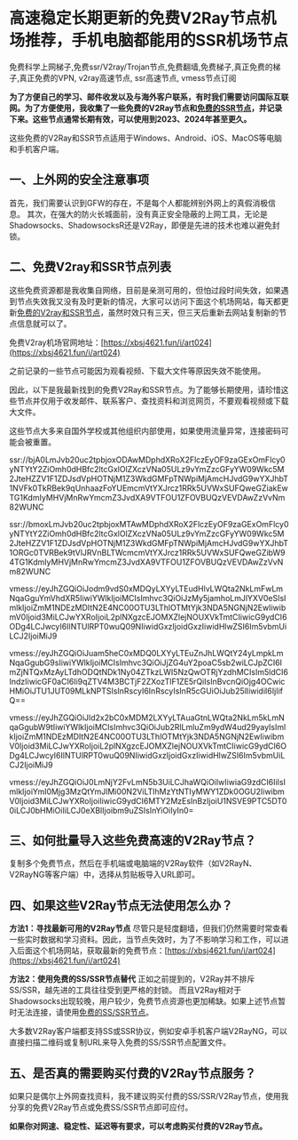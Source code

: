 # 高速稳定长期更新的免费V2Ray节点机场推荐，手机电脑都能用的SSR机场节点
免费科学上网梯子,免费ssr/V2ray/Trojan节点,免费翻墙,免费梯子,真正免费的梯子,真正免费的VPN, v2ray高速节点, ssr高速节点, vmess节点订阅

**为了方便自己的学习、邮件收发以及与海外客户联系，有时我们需要访问国际互联网。为了方便使用，我收集了一些免费的V2Ray节点和[免费的SSR节点](https://github.com/jojo761/ssrtizi/)，并记录下来。这些节点通常长期有效，可以使用到2023、2024年甚至更久。**

这些免费的V2Ray和SSR节点适用于Windows、Android、iOS、MacOS等电脑和手机客户端。

## 一、上外网的安全注意事项

首先，我们需要认识到GFW的存在，不是每个人都能辨别外网上的真假消极信息。
其次，在强大的防火长城面前，没有真正安全隐蔽的上网工具，无论是Shadowsocks、ShadowsocksR还是V2Ray，即便是先进的技术也难以避免封锁。

## 二、免费V2ray和SSR节点列表
这些免费资源都是我收集自网络，目前是亲测可用的，但怕过段时间失效，如果遇到节点失效我又没有及时更新的情况，大家可以访问下面这个机场网站，每天都更新[免费的V2ray和SSR节点](https://www.linkedin.com/pulse/ssr%25E7%25A7%2591%25E5%25AD%25A6%25E4%25B8%258A%25E7%25BD%2591%25E5%2592%258Cv2rzy%25E6%259C%25BA%25E5%259C%25BA%25E6%25A2%25AF%25E5%25AD%2590%25E5%25B0%258F%25E7%2599%25BD%25E7%25BF%25BB%25E5%25A2%2599%25E6%258C%2587%25E5%258D%2597%25E5%2585%258D%25E8%25B4%25B9v2rayssr%25E8%258A%2582%25E7%2582%25B9%25E5%2588%2586%25E4%25BA%25AB-%25E5%25A4%25A7%25E5%258D%2583-%25E5%25BC%25A0-b3qwc/)，虽然时效只有三天，但三天后重新去网站复制新的节点信息就可以了。

免费V2ray机场官网地址：[https://xbsj4621.fun/i/art024](https://xbsj4621.fun/i/art024)

之前记录的一些节点可能因为观看视频、下载大文件等原因失效不能使用。

因此，以下是我最新找到的免费V2Ray和SSR节点。为了能够长期使用，请珍惜这些节点并仅用于收发邮件、联系客户、查找资料和浏览网页，不要观看视频或下载大文件。

这些节点大多来自国外学校或其他组织内部使用，如果使用流量异常，连接密码可能会被重置。

ssr://bjA0LmJvb20uc2tpbjoxODAwMDphdXRoX2FlczEyOF9zaGExOmFlcy0yNTYtY2ZiOmh0dHBfc2ltcGxlOlZXczVNa05ULz9vYmZzcGFyYW09Wkc5M2JteHZZV1F1ZDJsdVpHOTNjM1Z3WkdGMFpTNWpiMjAmcHJvdG9wYXJhbT1NVFk0TkRBek9qUnhaazFoYUEmcmVtYXJrcz1RRk5UVWxSUFQweGZiakEwTG1KdmIyMHVjMnRwYmcmZ3JvdXA9VTFOU1ZFOVBUQzVEVDAwZzVvNm82WUNC

ssr://bmoxLmJvb20uc2tpbjoxMTAwMDphdXRoX2FlczEyOF9zaGExOmFlcy0yNTYtY2ZiOmh0dHBfc2ltcGxlOlZXczVNa05ULz9vYmZzcGFyYW09Wkc5M2JteHZZV1F1ZDJsdVpHOTNjM1Z3WkdGMFpTNWpiMjAmcHJvdG9wYXJhbT1ORGc0TVRBek9tVlJRVnBLTWcmcmVtYXJrcz1RRk5UVWxSUFQweGZibW94TG1KdmIyMHVjMnRwYmcmZ3JvdXA9VTFOU1ZFOVBUQzVEVDAwZzVvNm82WUNC

vmess://eyJhZGQiOiJodm9vdS0xMDQyLXYyLTEudHlvLWQta2NkLmFwLmNqaGguYmVhdXR5IiwiYWlkIjoiMCIsImhvc3QiOiJzMy5jamhoLmJlYXV0eSIsImlkIjoiZmM1NDEzMDItN2E4NC00OTU3LThlOTMtYjk3NDA5NGNjN2EwIiwibmV0Ijoid3MiLCJwYXRoIjoiL2plNXgzcEJOMXZlejNOUXVkTmtCIiwicG9ydCI6ODg4LCJwcyI6IlNTUlRPT0wuQ09NIiwidGxzIjoidGxzIiwidHlwZSI6Im5vbmUiLCJ2IjoiMiJ9

vmess://eyJhZGQiOiJuam5heC0xMDQ0LXYyLTEuZnJhLWQtY24yLmpkLmNqaGgubG9sIiwiYWlkIjoiMCIsImhvc3QiOiJjZG4uY2poaC5sb2wiLCJpZCI6ImZjNTQxMzAyLTdhODQtNDk1Ny04ZTkzLWI5NzQwOTRjYzdhMCIsIm5ldCI6IndzIiwicGF0aCI6Ii9qZTV4M3BCTjF2ZXozTlF1ZE5rQiIsInBvcnQiOjg4OCwicHMiOiJTU1JUT09MLkNPTSIsInRscyI6InRscyIsInR5cGUiOiJub25lIiwidiI6IjIifQ==

vmess://eyJhZGQiOiJld2x2bC0xMDM2LXYyLTAuaGtnLWQta2NkLm5kLmNqaGgubW9tIiwiYWlkIjoiMCIsImhvc3QiOiJub2RlLmluZm9ydW4ud29yayIsImlkIjoiZmM1NDEzMDItN2E4NC00OTU3LThlOTMtYjk3NDA5NGNjN2EwIiwibmV0Ijoid3MiLCJwYXRoIjoiL2plNXgzcEJOMXZlejNOUXVkTmtCIiwicG9ydCI6ODg4LCJwcyI6IlNTUlRPT0wuQ09NIiwidGxzIjoidGxzIiwidHlwZSI6Im5vbmUiLCJ2IjoiMiJ9

vmess://eyJhZGQiOiJ0LmNjY2FvLmN5b3UiLCJhaWQiOiIwIiwiaG9zdCI6IiIsImlkIjoiYmI0Mjg3MzQtYmJlMi00N2ViLTlhMzYtNTIyMWY1ZDk0OGU2IiwibmV0Ijoid3MiLCJwYXRoIjoiIiwicG9ydCI6MTY2MzEsInBzIjoiU1NSVE9PTC5DT00iLCJ0bHMiOiIiLCJ0eXBlIjoibm9uZSIsInYiOiIyIn0=

## 三、如何批量导入这些免费高速的V2Ray节点？

复制多个免费节点，然后在手机端或电脑端的V2Ray软件（如V2RayN、V2RayNG等客户端）中，选择从剪贴板导入URL即可。

## 四、如果这些V2Ray节点无法使用怎么办？

**方法1：寻找最新可用的V2Ray节点**
尽管只是轻度翻墙，但我们仍然需要时常查看一些实时数据和学习资料。因此，当节点失效时，为了不影响学习和工作，可以进入后面这个机场网站，获取最新的免费节点：[https://xbsj4621.fun/i/art024](https://xbsj4621.fun/i/art024)

**方法2：使用免费的SS/SSR节点替代**
正如之前提到的，V2Ray并不排斥SS/SSR，越先进的工具往往受到更严格的封锁。
而且V2Ray相对于Shadowsocks出现较晚，用户较少，免费节点资源也更加稀缺。如果上述节点暂时无法连接，请使用[免费的SS/SSR节点](https://github.com/yourkind/V2rayti)。

大多数V2Ray客户端都支持SS或SSR协议，例如安卓手机客户端V2RayNG，可以直接扫描二维码或复制URL来导入免费的SS/SSR节点配置文件。

## 五、是否真的需要购买付费的V2Ray节点服务？

如果只是偶尔上外网查找资料，我不建议购买付费的SS/SSR/V2Ray节点，使用我分享的免费V2Ray节点或免费SS/SSR节点即可应付。

 **如果你对网速、稳定性、延迟等有要求，可以考虑购买付费的V2Ray节点。**
